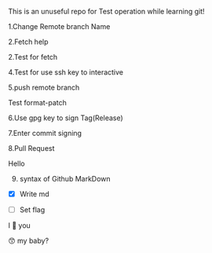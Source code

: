 This is an unuseful repo for Test operation while learning git!

1.Change Remote branch Name

2.Fetch help

2.Test for fetch

4.Test for use ssh key to interactive

5.push remote branch

Test format-patch

6.Use gpg key to sign Tag(Release)

7.Enter commit signing

8.Pull Request

Hello

9. syntax of Github MarkDown

- [X] Write md

- [ ] Set flag

I :eyes: you

:kissing_smiling_eyes: my baby?
